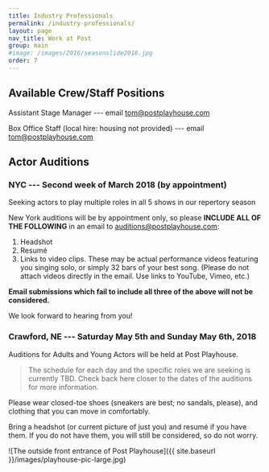 ```yaml
---
title: Industry Professionals
permalink: /industry-professionals/
layout: page
nav_title: Work at Post
group: main
#image: /images/2016/seasonslide2016.jpg
order: 7
---
```


## Available Crew/Staff Positions

Assistant Stage Manager --- email [tom@postplayhouse.com](mailto:tom@postplayhouse.com)

Box Office Staff (local hire: housing not provided) --- email [tom@postplayhouse.com](mailto:tom@postplayhouse.com)

## Actor Auditions

### __NYC --- Second week of March 2018__ (by appointment)

Seeking actors to play multiple roles in all 5 shows in our repertory season

New York auditions will be by appointment only, so please __INCLUDE ALL OF THE
FOLLOWING__ in an email to [auditions@postplayhouse.com](mailto:auditions@postplayhouse.com):

1. Headshot
2. Resum&eacute;
3. Links to video clips. These may be actual performance videos featuring you
   singing solo, or simply 32 bars of your best song. (Please do not attach
   videos directly in the email. Use links to YouTube, Vimeo, etc.)

__Email submissions which fail to include all three of the above will not be
considered.__

We look forward to hearing from you!

### __Crawford, NE --- Saturday May 5th and Sunday May 6th, 2018__

Auditions for Adults and Young Actors will be held at Post Playhouse.

> The schedule for each day and the specific roles we are seeking is currently
> TBD. Check back here closer to the dates of the auditions for more
> information.

Please wear closed-toe shoes (sneakers are best; no sandals, please), and
clothing that you can move in comfortably.

Bring a headshot (or current picture of just you) and resum&eacute; if you
have them. If you do not have them, you will still be considered, so do not
worry.

![The outside front entrance of Post Playhouse]({{ site.baseurl }}/images/playhouse-pic-large.jpg)
